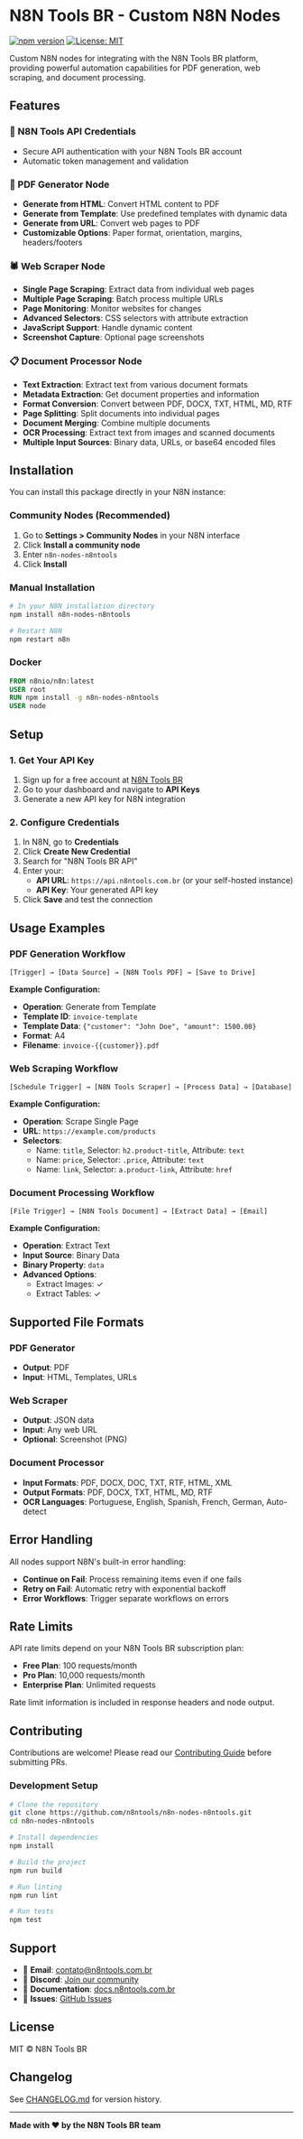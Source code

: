 # N8N Tools BR - Custom N8N Nodes

[![npm version](https://badge.fury.io/js/n8n-nodes-n8ntools.svg)](https://badge.fury.io/js/n8n-nodes-n8ntools)
[![License: MIT](https://img.shields.io/badge/License-MIT-yellow.svg)](https://opensource.org/licenses/MIT)

Custom N8N nodes for integrating with the N8N Tools BR platform, providing powerful automation capabilities for PDF generation, web scraping, and document processing.

## Features

### 🔐 N8N Tools API Credentials
- Secure API authentication with your N8N Tools BR account
- Automatic token management and validation

### 📄 PDF Generator Node
- **Generate from HTML**: Convert HTML content to PDF
- **Generate from Template**: Use predefined templates with dynamic data
- **Generate from URL**: Convert web pages to PDF
- **Customizable Options**: Paper format, orientation, margins, headers/footers

### 🕷️ Web Scraper Node
- **Single Page Scraping**: Extract data from individual web pages
- **Multiple Page Scraping**: Batch process multiple URLs
- **Page Monitoring**: Monitor websites for changes
- **Advanced Selectors**: CSS selectors with attribute extraction
- **JavaScript Support**: Handle dynamic content
- **Screenshot Capture**: Optional page screenshots

### 📋 Document Processor Node
- **Text Extraction**: Extract text from various document formats
- **Metadata Extraction**: Get document properties and information
- **Format Conversion**: Convert between PDF, DOCX, TXT, HTML, MD, RTF
- **Page Splitting**: Split documents into individual pages
- **Document Merging**: Combine multiple documents
- **OCR Processing**: Extract text from images and scanned documents
- **Multiple Input Sources**: Binary data, URLs, or base64 encoded files

## Installation

You can install this package directly in your N8N instance:

### Community Nodes (Recommended)

1. Go to **Settings > Community Nodes** in your N8N interface
2. Click **Install a community node**
3. Enter `n8n-nodes-n8ntools`
4. Click **Install**

### Manual Installation

```bash
# In your N8N installation directory
npm install n8n-nodes-n8ntools

# Restart N8N
npm restart n8n
```

### Docker

```dockerfile
FROM n8nio/n8n:latest
USER root
RUN npm install -g n8n-nodes-n8ntools
USER node
```

## Setup

### 1. Get Your API Key

1. Sign up for a free account at [N8N Tools BR](https://n8ntools.com.br)
2. Go to your dashboard and navigate to **API Keys**
3. Generate a new API key for N8N integration

### 2. Configure Credentials

1. In N8N, go to **Credentials**
2. Click **Create New Credential**
3. Search for "N8N Tools BR API"
4. Enter your:
   - **API URL**: `https://api.n8ntools.com.br` (or your self-hosted instance)
   - **API Key**: Your generated API key
5. Click **Save** and test the connection

## Usage Examples

### PDF Generation Workflow

```
[Trigger] → [Data Source] → [N8N Tools PDF] → [Save to Drive]
```

**Example Configuration:**
- **Operation**: Generate from Template
- **Template ID**: `invoice-template`
- **Template Data**: `{"customer": "John Doe", "amount": 1500.00}`
- **Format**: A4
- **Filename**: `invoice-{{customer}}.pdf`

### Web Scraping Workflow

```
[Schedule Trigger] → [N8N Tools Scraper] → [Process Data] → [Database]
```

**Example Configuration:**
- **Operation**: Scrape Single Page
- **URL**: `https://example.com/products`
- **Selectors**:
  - Name: `title`, Selector: `h2.product-title`, Attribute: `text`
  - Name: `price`, Selector: `.price`, Attribute: `text`
  - Name: `link`, Selector: `a.product-link`, Attribute: `href`

### Document Processing Workflow

```
[File Trigger] → [N8N Tools Document] → [Extract Data] → [Email]
```

**Example Configuration:**
- **Operation**: Extract Text
- **Input Source**: Binary Data
- **Binary Property**: `data`
- **Advanced Options**:
  - Extract Images: ✓
  - Extract Tables: ✓

## Supported File Formats

### PDF Generator
- **Output**: PDF
- **Input**: HTML, Templates, URLs

### Web Scraper
- **Output**: JSON data
- **Input**: Any web URL
- **Optional**: Screenshot (PNG)

### Document Processor
- **Input Formats**: PDF, DOCX, DOC, TXT, RTF, HTML, XML
- **Output Formats**: PDF, DOCX, TXT, HTML, MD, RTF
- **OCR Languages**: Portuguese, English, Spanish, French, German, Auto-detect

## Error Handling

All nodes support N8N's built-in error handling:

- **Continue on Fail**: Process remaining items even if one fails
- **Retry on Fail**: Automatic retry with exponential backoff
- **Error Workflows**: Trigger separate workflows on errors

## Rate Limits

API rate limits depend on your N8N Tools BR subscription plan:

- **Free Plan**: 100 requests/month
- **Pro Plan**: 10,000 requests/month
- **Enterprise Plan**: Unlimited requests

Rate limit information is included in response headers and node output.

## Contributing

Contributions are welcome! Please read our [Contributing Guide](CONTRIBUTING.md) before submitting PRs.

### Development Setup

```bash
# Clone the repository
git clone https://github.com/n8ntools/n8n-nodes-n8ntools.git
cd n8n-nodes-n8ntools

# Install dependencies
npm install

# Build the project
npm run build

# Run linting
npm run lint

# Run tests
npm test
```

## Support

- 📧 **Email**: contato@n8ntools.com.br
- 💬 **Discord**: [Join our community](https://discord.gg/n8ntools)
- 📖 **Documentation**: [docs.n8ntools.com.br](https://docs.n8ntools.com.br)
- 🐛 **Issues**: [GitHub Issues](https://github.com/n8ntools/n8n-nodes-n8ntools/issues)

## License

MIT © N8N Tools BR

## Changelog

See [CHANGELOG.md](CHANGELOG.md) for version history.

---

**Made with ❤️ by the N8N Tools BR team**